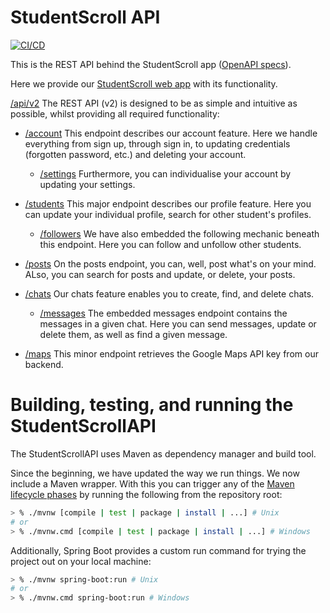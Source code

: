 # StudentScroll API

[![CI/CD](https://github.com/Leo-Lem/StudentScrollAPI/actions/workflows/cicd.yml/badge.svg)](https://github.com/Leo-Lem/StudentScrollAPI/actions/workflows/cicd.yml)

This is the REST API behind the StudentScroll app ([OpenAPI specs](https://studentscroll.net/api/v1/docs/swagger)).

Here we provide our [StudentScroll web app](https://github.com/leo-lem/studentscrollapp) with its functionality.

[/api/v2](https://studentscroll.net/api/v2/docs/swagger-ui/index.html) The REST API (v2) is designed to be as simple and intuitive as possible, whilst providing all required functionality:

- [/account](https://studentscroll.net/api/v2/docs/swagger-ui/index.html#/account) This endpoint describes our account feature. Here we handle everything from sign up, through sign in, to updating credentials (forgotten password, etc.) and deleting your account.

  - [/settings](https://studentscroll.net/api/v2/docs/swagger-ui/index.html#/settings) Furthermore, you can individualise your account by updating your settings.

- [/students](https://studentscroll.net/api/v2/docs/swagger-ui/index.html#/students) This major endpoint describes our profile feature. Here you can update your individual profile, search for other student's profiles.

  - [/followers](https://studentscroll.net/api/v2/docs/swagger-ui/index.html#/students) We have also embedded the following mechanic beneath this endpoint. Here you can follow and unfollow other students.

- [/posts](https://studentscroll.net/api/v2/docs/swagger-ui/index.html#/posts) On the posts endpoint, you can, well, post what's on your mind. ALso, you can search for posts and update, or delete, your posts.

- [/chats](https://studentscroll.net/api/v2/docs/swagger-ui/index.html#/chats) Our chats feature enables you to create, find, and delete chats.

  - [/messages](https://studentscroll.net/api/v2/docs/swagger-ui/index.html#/messages) The embedded messages endpoint contains the messages in a given chat. Here you can send messages, update or delete them, as well as find a given message.

- [/maps](https://studentscroll.net/api/v2/docs/swagger-ui/index.html#/maps) This minor endpoint retrieves the Google Maps API key from our backend.

# Building, testing, and running the StudentScrollAPI

The StudentScrollAPI uses Maven as dependency manager and build tool.

Since the beginning, we have updated the way we run things. We now include a Maven wrapper. With this you can trigger any of the [Maven lifecycle phases](https://maven.apache.org/guides/introduction/introduction-to-the-lifecycle.html) by running the following from the repository root:

```bash
> % ./mvnw [compile | test | package | install | ...] # Unix
# or
> % ./mvnw.cmd [compile | test | package | install | ...] # Windows
```

Additionally, Spring Boot provides a custom run command for trying the project out on your local machine:

```bash
> % ./mvnw spring-boot:run # Unix
# or
> % ./mvnw.cmd spring-boot:run # Windows
```

